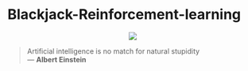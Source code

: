 # Blackjack-Reinforcement-learning

<p align="center">
  <img src="https://tibiablackjack.com/blackjack.png">
</p>

> Artificial intelligence is no match for natural stupidity <br>
― **Albert Einstein**
